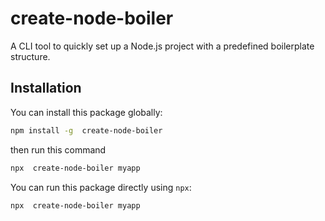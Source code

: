# create-node-boiler

A CLI tool to quickly set up a Node.js project with a predefined boilerplate structure.

## Installation

You can install this package globally:

```bash
npm install -g  create-node-boiler


```

then run this command

```bash
npx  create-node-boiler myapp
```

You can run this package directly using `npx`:

```bash
npx  create-node-boiler myapp
```
